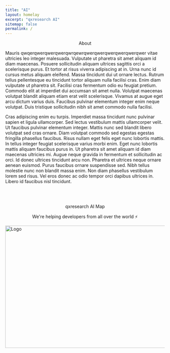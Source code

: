 ```yaml
---
title: "AI"
layout: homelay
excerpt: "qxresearch AI"
sitemap: false
permalink: /
---
```

<p align="center">
  About
</p>

Mauris qwqerqwerqwerqwerqwrqewrqwerqwerqwerqwerqwerqwer vitae ultricies leo integer malesuada. Vulputate ut pharetra sit amet aliquam id diam maecenas. Posuere sollicitudin aliquam ultrices sagittis orci a scelerisque purus. Et tortor at risus viverra adipiscing at in. Urna nunc id cursus metus aliquam eleifend. Massa tincidunt dui ut ornare lectus. Rutrum tellus pellentesque eu tincidunt tortor aliquam nulla facilisi cras. Enim diam vulputate ut pharetra sit. Facilisi cras fermentum odio eu feugiat pretium. Commodo elit at imperdiet dui accumsan sit amet nulla. Volutpat maecenas volutpat blandit aliquam etiam erat velit scelerisque. Vivamus at augue eget arcu dictum varius duis. Faucibus pulvinar elementum integer enim neque volutpat. Duis tristique sollicitudin nibh sit amet commodo nulla facilisi.

Cras adipiscing enim eu turpis. Imperdiet massa tincidunt nunc pulvinar sapien et ligula ullamcorper. Sed lectus vestibulum mattis ullamcorper velit. Ut faucibus pulvinar elementum integer. Mattis nunc sed blandit libero volutpat sed cras ornare. Diam volutpat commodo sed egestas egestas fringilla phasellus faucibus. Risus nullam eget felis eget nunc lobortis mattis. In tellus integer feugiat scelerisque varius morbi enim. Eget nunc lobortis mattis aliquam faucibus purus in. Ut pharetra sit amet aliquam id diam maecenas ultricies mi. Augue neque gravida in fermentum et sollicitudin ac orci. Id donec ultrices tincidunt arcu non. Pharetra et ultrices neque ornare aenean euismod. Purus faucibus ornare suspendisse sed. Nibh tellus molestie nunc non blandit massa enim. Non diam phasellus vestibulum lorem sed risus. Vel eros donec ac odio tempor orci dapibus ultrices in. Libero id faucibus nisl tincidunt.

<br>
<br>

<p align="center">
  qxresearch AI Map
</p>
 
 
 <p align="center">
   We're helping developers from all over the world ⚡
</p>

<p>
  <a href="https://www.youtube.com/channel/UCX7oe66V8zyFpAJyMfPL9VA">
    <img src="https://raw.githubusercontent.com/qxresearch/qxresearch.github.io/main/images/Delete/map%20qx.png" alt="Logo" width="622" height="386">
  </a>
</p>

<br>
<br>
